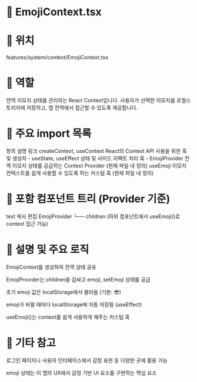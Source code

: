 # 📄 EmojiContext.tsx
# 📁 위치
features/system/context/EmojiContext.tsx

# 🧭 역할
전역 이모지 상태를 관리하는 React Context입니다.
사용자가 선택한 이모지를 로컬스토리지에 저장하고, 앱 전역에서 접근할 수 있도록 제공합니다.

# 🔗 주요 import 목록
항목	설명	링크
createContext, useContext	React의 Context API 사용을 위한 훅 및 생성자	-
useState, useEffect	상태 및 사이드 이펙트 처리 훅	-
EmojiProvider	전역 이모지 상태를 공급하는 Context Provider	(현재 파일 내 정의)
useEmoji	이모지 컨텍스트를 쉽게 사용할 수 있도록 하는 커스텀 훅	(현재 파일 내 정의)

# 🧩 포함 컴포넌트 트리 (Provider 기준)
text
복사
편집
EmojiProvider
└── children (하위 컴포넌트에서 useEmoji()로 context 접근 가능)

# 📝 설명 및 주요 로직
EmojiContext를 생성하여 전역 상태 공유

EmojiProvider는 children을 감싸고 emoji, setEmoji 상태를 공급

초기 emoji 값은 localStorage에서 불러옴 (기본: 😎)

emoji가 바뀔 때마다 localStorage에 자동 저장됨 (useEffect)

useEmoji()는 context를 쉽게 사용하게 해주는 커스텀 훅

# 📌 기타 참고
로그인 페이지나 사용자 인터페이스에서 감정 표현 등 다양한 곳에 활용 가능

emoji 상태는 이 앱의 UX에서 감정 기반 UI 요소를 구현하는 핵심 요소

